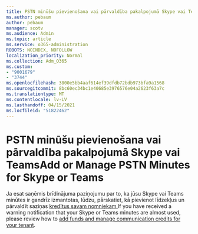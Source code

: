 ```yaml
---
title: PSTN minūšu pievienošana vai pārvaldība pakalpojumā Skype vai Teams
ms.author: pebaum
author: pebaum
manager: scotv
ms.audience: Admin
ms.topic: article
ms.service: o365-administration
ROBOTS: NOINDEX, NOFOLLOW
localization_priority: Normal
ms.collection: Adm_O365
ms.custom:
- "9001679"
- "3744"
ms.openlocfilehash: 3800e5bb4aaf614ef39dfdb72bdb973bfa9a1568
ms.sourcegitcommit: 8bc60ec34bc1e40685e3976576e04a2623f63a7c
ms.translationtype: MT
ms.contentlocale: lv-LV
ms.lasthandoff: 04/15/2021
ms.locfileid: "51822462"
---
```

# <a name="add-or-manage-pstn-minutes-for-skype-or-teams"></a><span data-ttu-id="b9f95-102">PSTN minūšu pievienošana vai pārvaldība pakalpojumā Skype vai Teams</span><span class="sxs-lookup"><span data-stu-id="b9f95-102">Add or Manage PSTN Minutes for Skype or Teams</span></span>

<span data-ttu-id="b9f95-103">Ja esat saņēmis brīdinājuma paziņojumu par to, ka jūsu Skype vai Teams minūtes ir gandrīz izmantotas, lūdzu, pārskatiet, kā pievienot līdzekļus un pārvaldīt saziņas [kredītus savam nomniekam.](https://docs.microsoft.com/microsoftteams/add-funds-and-manage-communications-credits)</span><span class="sxs-lookup"><span data-stu-id="b9f95-103">If you have received a warning notification that your Skype or Teams minutes are almost used, please review how to [add funds and manage communication credits for your tenant](https://docs.microsoft.com/microsoftteams/add-funds-and-manage-communications-credits).</span></span>